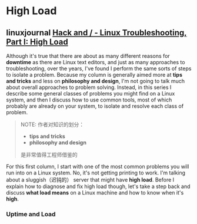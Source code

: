 # High Load



## linuxjournal [Hack and / - Linux Troubleshooting, Part I: High Load](https://www.linuxjournal.com/article/10688)

Although it's true that there are about as many different reasons for **downtime** as there are Linux text editors, and just as many approaches to troubleshooting, over the years, I've found I perform the same sorts of steps to isolate a problem. Because my column is generally aimed more at **tips and tricks** and less on **philosophy and design**, I'm not going to talk much about overall approaches to problem solving. Instead, in this series I describe some general classes of problems you might find on a Linux system, and then I discuss how to use common tools, most of which probably are already on your system, to isolate and resolve each class of problem.

> NOTE: 作者对知识的划分：
>
> - **tips and tricks**
> - **philosophy and design**
>
> 是非常值得工程师借鉴的

For this first column, I start with one of the most common problems you will run into on a Linux system. No, it's not getting printing to work. I'm talking about a sluggish（迟钝的） server that might have **high load**. Before I explain how to diagnose and fix high load though, let's take a step back and discuss **what load means** on a Linux machine and how to know when it's **high**.

### Uptime and Load

